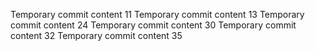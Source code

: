 Temporary commit content 11
Temporary commit content 13
Temporary commit content 24
Temporary commit content 30
Temporary commit content 32
Temporary commit content 35
